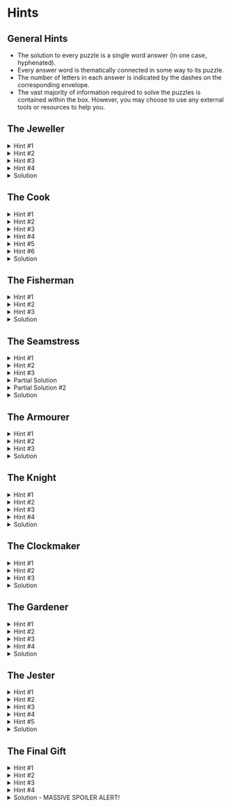 # Hints

## General Hints
 - The solution to every puzzle is a single word answer (in one case, hyphenated).
 - Every answer word is thematically connected in some way to its puzzle.
 - The number of letters in each answer is indicated by the dashes on the corresponding envelope.
 - The vast majority of information required to solve the puzzles is contained within the box. However, you may choose to use any external tools or resources to help you.
 
## The Jeweller
<details>
  <summary>Hint #1</summary>
  Reading the poem, can you work out which ring is made from which material?
</details>
<details>
  <summary>Hint #2</summary>
  Line up the rings next to each other in the correct order. If the rings are too small for your fingers, perhaps try stacking them on a pencil.
</details>
<details>
  <summary>Hint #3</summary>
  You may need to flip some of the rings around - do the symbols resemble letters?
</details>
<details>
  <summary>Hint #4</summary>
  The rings should look like this:<br/>
  <img src="photos/jeweller_solution.jpg" height="200">
</details>
<details>
  <summary>Solution</summary>
  ETERNAL
</details>

## The Cook
<details>
  <summary>Hint #1</summary>
  This is a menu of dishes from around the world. Perhaps you should try translating the names of each dish into English?
</details>
<details>
  <summary>Hint #2</summary>
  If you're not sure what the original language was, examine the coloured banner - does that resemble anything that might help?
</details>
<details>
  <summary>Hint #3</summary>
  Each dish has a two-word name, and you should notice a common pattern shared between them.
</details>
<details>
  <summary>Hint #4</summary>
  The English name of every dish is named after a country, e.g. "FRENCH DRESSING", and is written in the language of that country, e.g. VINAIGRETTE. 
 Write out the similar two-word name of each dish.
</details>
<details>
  <summary>Hint #5</summary>
  The number of letters in each name is indicated by the diamonds underneath the title. Pick out the letter indiciated by the black diamonds to spell a word.
</details>
<details>
  <summary>Hint #6</summary>
 - Tortilla	= SPanish Omelette<br/>
 - Köttbulle =	Swedish MeAtballs<br/>
 - 饺子	= ChineSe Dumpling<br/>
 - Lokum	= Turkish Delight<br/>
 - Chignon	= Belgian Bun<br/>
 - γιαούρτι	= GrEek yoghurt<br/>
 - Vinaigrette	= French DreSsing<br/>
</details>
<details>
  <summary>Solution</summary>
  PASTIES
</details>

## The Fisherman
<details>
  <summary>Hint #1</summary>
  You need to identify each of the creatures depicted on the transparencies, and their position on the line.
</details>
<details>
  <summary>Hint #2</summary>
  Having done that, look carefully at the line to notice the highlighted letter from each name that you should extract.
</details>
<details>
  <summary>Hint #3</summary>
 - craB<br/>
 - shaRk<br/>
 - swordfIsh<br/>
 - dolphiN<br/>
 - jellYfish<br/>
</details>
<details>
  <summary>Solution</summary>
  BRINY
</details>

## The Seamstress
<details>
  <summary>Hint #1</summary>
  This is a labyrinth. You need to trace the route from the top-left hand corner to the bottom-right hand corner.
</details>
<details>
  <summary>Hint #2</summary>
  Rather than drawing the path on the cloth, you may find this image helpful:
  <img src="photos/seamstress_pattern.png" height="200">
</details>
<details>
  <summary>Hint #3</summary>
  The path should resemble a word that is relevant to the puzzle.
</details>
<details>
  <summary>Partial Solution</summary>
  <img src="photos/seamstress_solution_1.jpg" height="200">
</details>
<details>
  <summary>Partial Solution #2</summary>
  <img src="photos/seamstress_solution_2.jpg" height="200">
</details>
<details>
  <summary>Solution</summary>
  NEEDLES<br/>
  <img src="photos/seamstress_solution_final.jpg" height="200">
</details>

## The Armourer
<details>
  <summary>Hint #1</summary>
  Read the Armourer's statement carefully about the types of people he has previously made shields for. What might they have chosen to depict on their shields?
</details>
<details>
  <summary>Hint #2</summary>
  You may want to refer to an external source for the next bit.
</details>
<details>
  <summary>Hint #3</summary>
  The symbols represent (American) Sign Language, Morse Code, and Braille.
</details>
<details>
  <summary>Solution</summary>
  AID
</details>

## The Knight
<details>
  <summary>Hint #1</summary>
  This is a "Knight's Tour" puzzle.
</details>
<details>
  <summary>Hint #2</summary>
  Starting at the bottom left square, move the piece around the board as a knight's piece would move in chess, and take note of the letters visited along the route. You must visit every square on the board exactly once, and end at the bottom right hand square.
</details>
<details>
  <summary>Hint #3</summary>
  The answer starts with the words "THE ANSWER..." 
</details>
<details>
  <summary>Hint #4</summary>
  The following image shows the sequence of moves you should make:<br/>
  <img src="photos/knight_solution.jpg" height="200">
</details>
<details>
  <summary>Solution</summary>
  THE ANSWER TO THIS KNIGHT'S TOUR IS PEASANTS
</details>

## The Clockmaker
<details>
  <summary>Hint #1</summary>
  This is a cipher puzzle - you need to find out how to translate the code UT FAXI.
</details>
<details>
  <summary>Hint #2</summary>
  The cog is the MINUTE. It must line up to the SECOND. 
</details>
<details>
  <summary>Hint #3</summary>
  Place the cog so that M=>S, I=>E, N=>C, etc. and then find what UT FAXI translates to
</details>
<details>
  <summary>Solution</summary>
  IN TIME
</details>

## The Gardener
<details>
  <summary>Hint #1</summary>
  This is a picross/nonogram puzzle - you need to shade in the grid so that there are the correct number of filled in cells in each row/column.
</details>
<details>
  <summary>Hint #2</summary>
  You can use the 3D pencil sketch to help you place the blocks
</details>
<details>
  <summary>Hint #3</summary>
  Do you notice anything about the shape of the complete puzzle? The verse mentions a Quite Royal arrangement?
</details>
<details>
  <summary>Hint #4</summary>
  It's a QR code. If you filled in the cells neatly enough, you should be able to scan it using your phone or a webapp to see the message it contains
</details>
<details>
  <summary>Solution</summary>
  PLANTS
</details>

## The Jester
<details>
  <summary>Hint #1</summary>
  First, you need to work out the order in which the Jester performed the tricks. Is there anything on the slips that would help you do that.?
</details>
<details>
  <summary>Hint #2</summary>
  Arrange the tricks according to the number of trailing dots on the end..
</details>
<details>
  <summary>Hint #3</summary>
  Now, you need to recreate the tricks that the Jester performed, one after another, by finding the appropriate words in the grid and changing them as described... 
</details>
<details>
  <summary>Hint #4</summary>
  Every trick changes a 4-letter word into another 4-letter word....
</details>
<details>
  <summary>Hint #5</summary>
 The tricks are as follows:<br/>
 - flag -> pear<br/>
 - team -> star<br/>
 - bird -> pisa<br/>
 - pier -> diet<br/>
 - sail -> rams<br/>
 - seat -> slit<br/>
 - sold -> sews<br/>
Now, look for a message in the grid.....
</details>
 <details>
  <summary>Solution</summary>
 VANISH
 </details>
 
## The Final Gift
<details>
  <summary>Hint #1</summary>
  You should have nine words as the solutions to the nine puzzles above. Write them next to the appropriate person, and then consider the comments as to how they need to be changed.
</details>
<details>
  <summary>Hint #2</summary>
  Every answer needs to have "a little character" added to it. In this case, a little character = a single letter
</details>
<details>
  <summary>Hint #3</summary>
  For example, the answer to the Jeweller's Puzzle was ETERNAL. What letter could you add to that word to make it mean more "outside"?
</details>
<details>
  <summary>Hint #4</summary>
  If you add an X to ETERNAL, you get EXTERNAL. Now try to find other letters that can be inserted into the other answer words to fit the clues.
</details>
<details>
  <summary>Solution - MASSIVE SPOILER ALERT!</summary>
 - X + eternal = external<br/>
 - M + pasties = pastimes<br/>
 - A + briny = brainy<br/>
 - S + needles = needless<br/>
 - C + aid = acid<br/>
 - H + peasants = pheasants<br/>
 - E + on-time = one-time<br/>
 - E + plants = planets<br/>
 - R + vanish = varnish<br/>
 <br/>
 Now read down the letters added to get your final solution. And have a Happy Christmas! x
</details>
